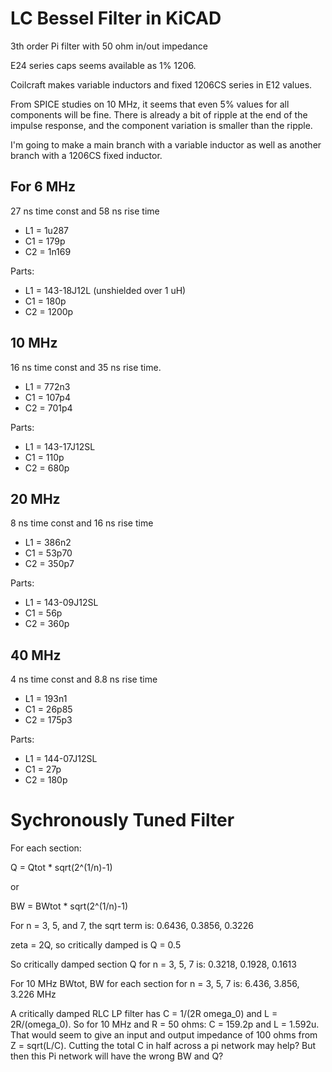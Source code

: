 # LC Bessel Filter in KiCAD

3th order Pi filter with 50 ohm in/out impedance

E24 series caps seems available as 1% 1206.

Coilcraft makes variable inductors and fixed 1206CS series in E12 values.

From SPICE studies on 10 MHz, it seems that even 5% values for all components
will be fine. There is already a bit of ripple at the end of the impulse
response, and the component variation is smaller than the ripple.

I'm going to make a main branch with a variable inductor as well as another
branch with a 1206CS fixed inductor.

## For 6 MHz

27 ns time const and 58 ns rise time

- L1 = 1u287
- C1 = 179p
- C2 = 1n169

Parts:

- L1 = 143-18J12L (unshielded over 1 uH)
- C1 = 180p
- C2 = 1200p

## 10 MHz

16 ns time const and 35 ns rise time.

- L1 = 772n3
- C1 = 107p4
- C2 = 701p4

Parts:

- L1 = 143-17J12SL
- C1 = 110p
- C2 = 680p

## 20 MHz

8 ns time const and 16 ns rise time

- L1 = 386n2
- C1 = 53p70
- C2 = 350p7

Parts:

- L1 = 143-09J12SL
- C1 = 56p
- C2 = 360p

## 40 MHz

4 ns time const and 8.8 ns rise time

- L1 = 193n1
- C1 = 26p85
- C2 = 175p3

Parts:

- L1 = 144-07J12SL
- C1 = 27p
- C2 = 180p

# Sychronously Tuned Filter

For each section:

Q = Qtot * sqrt(2^(1/n)-1)

or

BW = BWtot * sqrt(2^(1/n)-1)

For n = 3, 5, and 7, the sqrt term is: 0.6436, 0.3856, 0.3226

zeta = 2Q, so critically damped is Q = 0.5

So critically damped section Q for n = 3, 5, 7 is: 0.3218, 0.1928, 0.1613

For 10 MHz BWtot, BW for each section for n = 3, 5, 7 is: 6.436, 3.856, 3.226 MHz

A critically damped RLC LP filter has C = 1/(2R omega_0) and L = 2R/(omega_0).
So for 10 MHz and R = 50 ohms: C = 159.2p and L = 1.592u. That would seem to
give an input and output impedance of 100 ohms from Z = sqrt(L/C). Cutting the
total C in half across a pi network may help? But then this Pi network will
have the wrong BW and Q?
